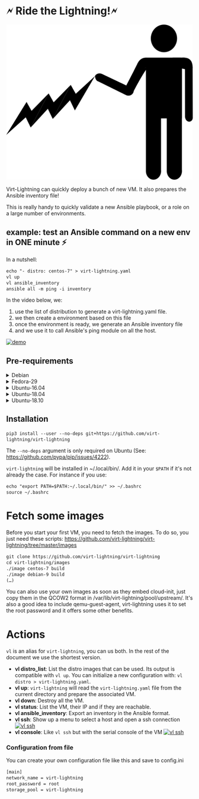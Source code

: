 # 🗲 Ride the Lightning!🗲

![Logo](logo/logo_no_text.png)

Virt-Lightning can quickly deploy a bunch of new VM. It
also prepares the Ansible inventory file!

This is really handy to quickly validate a new Ansible playbook, or a role on a large number of environments.

## example: test an Ansible command on a new env in ONE minute ⚡

In a nutshell:

```shell
echo "- distro: centos-7" > virt-lightning.yaml
vl up
vl ansible_inventory
ansible all -m ping -i inventory
```

In the video below, we:

1. use the list of distribution to generate a virt-lightning.yaml file.
2. we then create a environment based on this file
3. once the environment is ready, we generate an Ansible inventory file
4. and we use it to call Ansible's ping module on all the host.

[![demo](https://asciinema.org/a/230671.svg)](https://asciinema.org/a/230671?autoplay=1)

## Pre-requirements



<details><summary>Debian</summary>
<p>

First you need to install libvirt and guestfs:
```shell
sudo apt install -f libguestfs-tools libvirt-daemon libvirt-daemon-system python3 python3-libvirt python3-pip python3-urwid
sudo systemctl start --now libvirtd
```

The second step is to grant to your user the ability to use libvirt:
```shell
sudo usermod -a -G kvm,libvirt,libvirt-qemu $USER
```
</p>
</details>


<details><summary>Fedora-29</summary>
<p>

First you need to install libvirt and guestfs:
```shell
sudo apt install -f libguestfs-tools libselinux-python libvirt python3 python3-libvirt python3-pip python3-urwid
sudo systemctl start --now libvirtd
```

The second step is to grant to your user the ability to use libvirt:
```shell
sudo usermod -a -G qemu,libvirt $USER
```
</p>
</details>


<details><summary>Ubuntu-16.04</summary>
<p>

First you need to install libvirt and guestfs:
```shell
sudo apt install -f libguestfs-tools libvirt-bin libvirt-daemon python3 python3-libvirt python3-pip python3-urwid
sudo systemctl start --now libvirtd
```

The second step is to grant to your user the ability to use libvirt:
```shell
sudo usermod -a -G kvm,libvirtd $USER
```
</p>
</details>


<details><summary>Ubuntu-18.04</summary>
<p>

First you need to install libvirt and guestfs:
```shell
sudo apt install -f libguestfs-tools libvirt-bin libvirt-daemon python3 python3-libvirt python3-pip python3-urwid
sudo systemctl start --now libvirtd
```

The second step is to grant to your user the ability to use libvirt:
```shell
sudo usermod -a -G kvm,libvirt $USER
```
</p>
</details>


<details><summary>Ubuntu-18.10</summary>
<p>

First you need to install libvirt and guestfs:
```shell
sudo apt install -f libguestfs-tools libvirt-daemon libvirt-daemon-system python3 python3-libvirt python3-pip python3-urwid
sudo systemctl start --now libvirtd
```

The second step is to grant to your user the ability to use libvirt:
```shell
sudo usermod -a -G kvm,libvirt $USER
```
</p>
</details>



## Installation

```shell
pip3 install --user --no-deps git+https://github.com/virt-lightning/virt-lightning
```

The `--no-deps` argument is only required on Ubuntu (See: https://github.com/pypa/pip/issues/4222).

`virt-lightning` will be installed in ~/.local/bin/. Add it in your `$PATH` if
it's not already the case. For instance if you use:

```shell
echo "export PATH=$PATH:~/.local/bin/" >> ~/.bashrc
source ~/.bashrc
```

# Fetch some images

Before you start your first VM, you need to fetch the images. To do so,
you just need these scripts:
https://github.com/virt-lightning/virt-lightning/tree/master/images

```shell
git clone https://github.com/virt-lightning/virt-lightning
cd virt-lightning/images
./image centos-7 build
./image debian-9 build
(…)
```

You can also use your own images as soon as they embed cloud-init, just copy them in the QCOW2
format in /var/lib/virt-lightning/pool/upstream/. It's also a good idea to include qemu-guest-agent,
virt-lightning uses it to set the root password and it offers some other benefits.

# Actions

`vl` is an alias for `virt-lightning`, you can us both. In the rest of the document
we use the shortest version.

- **vl distro_list**: List the distro images that can be used. Its output is compatible with `vl up`. You can initialize a new configuration with: `vl distro > virt-lightning.yaml`.
- **vl up**: `virt-lightning` will read the `virt-lightning.yaml` file from the current directory and prepare the associated VM.
- **vl down**: Destroy all the VM.
- **vl status**: List the VM, their IP and if they are reachable.
- **vl ansible_inventory**: Export an inventory in the Ansible format.
- **vl ssh**: Show up a menu to select a host and open a ssh connection [![vl ssh](https://asciinema.org/a/230675.svg)](https://asciinema.org/a/230675?autoplay=1)
- **vl console**: Like `vl ssh` but with the serial console of the VM [![vl ssh](https://asciinema.org/a/230677.svg)](https://asciinema.org/a/230677?autoplay=1)

### Configuration from file

You can create your own configuration file like this and save to config.ini

```
[main]
network_name = virt-lightning
root_password = root
storage_pool = virt-lightning
```